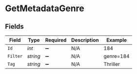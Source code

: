 # GetMetadataGenre


## Fields

| Field              | Type               | Required           | Description        | Example            |
| ------------------ | ------------------ | ------------------ | ------------------ | ------------------ |
| `Id`               | *int*              | :heavy_minus_sign: | N/A                | 184                |
| `Filter`           | *string*           | :heavy_minus_sign: | N/A                | genre=184          |
| `Tag`              | *string*           | :heavy_minus_sign: | N/A                | Thriller           |